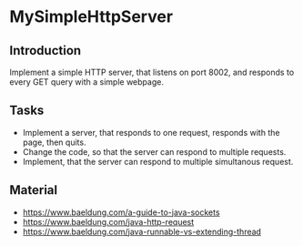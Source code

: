 # MySimpleHttpServer

## Introduction

Implement a simple HTTP server, that listens on port 8002, and responds to every GET query with a simple webpage.

## Tasks

- Implement a server, that responds to one request, responds with the page, then quits.
- Change the code, so that the server can respond to multiple requests.
- Implement, that the server can respond to multiple simultanous request.

## Material

- https://www.baeldung.com/a-guide-to-java-sockets
- https://www.baeldung.com/java-http-request
- https://www.baeldung.com/java-runnable-vs-extending-thread